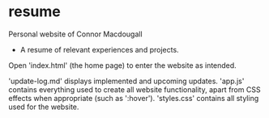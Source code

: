 # resume
Personal website of Connor Macdougall
 - A resume of relevant experiences and projects.

Open 'index.html' (the home page) to enter the website as intended.

'update-log.md' displays implemented and upcoming updates.
'app.js' contains everything used to create all website functionality, apart from CSS effects when appropriate (such as ':hover').
'styles.css' contains all styling used for the website.
